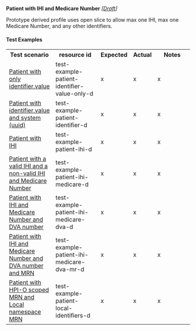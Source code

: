 **Patient with IHI and Medicare Number** *[[Draft](http://hl7.org/fhir/r4/valueset-publication-status.html)]*

Prototype derived profile uses open slice to allow max one IHI, max one Medicare Number, and any other identifiers.

#### Test Examples

<table class="list" style="width:100%">
    <colgroup>
       <col span="1" style="width: 19%;"/>
       <col span="1" style="width: 25%;"/>
       <col span="1" style="width: 10%;"/>
       <col span="1" style="width: 10%;"/>
       <col span="1" style="width: 20%;"/>
    </colgroup>
	<tbody>
      <tr>
        <th>Test scenario</th>
        <th>resource id</th>
        <th>Expected</th>
        <th>Actual</th>
		<th>Notes</th>
      </tr>
      <tr>
        <td><a href="Patient-test-example-patient-identifier-value-only-d.html">Patient with only identifier.value</a></td>
        <td>test-example-patient-identifier-value-only-d</td>
        <td>x</td>
        <td>x</td>
        <td>x</td>
      </tr>
      <tr>
        <td><a href="Patient-test-example-patient-identifier-d.html">Patient with identifier.value and system (uuid)</a></td>
        <td>test-example-patient-identifier-d</td>
        <td>x</td>
        <td>x</td>
        <td>x</td>
      </tr>
      <tr>
        <td><a href="Patient-test-example-patient-ihi-d.html">Patient with IHI</a></td>
        <td>test-example-patient-ihi-d</td>
        <td>x</td>
        <td>x</td>
        <td>x</td>
      </tr>
      <tr>
        <td><a href="Patient-test-example-patient-ihi-medicare-d.html">Patient with a valid IHI and a non-valid IHI and Medicare Number</a></td>
        <td>test-example-patient-ihi-medicare-d</td>
        <td>x</td>
        <td>x</td>
        <td>x</td>
      </tr>
      <tr>
        <td><a href="Patient-test-example-patient-ihi-medicare-dva-d.html">Patient with IHI and Medicare Number and DVA number</a></td>
        <td>test-example-patient-ihi-medicare-dva-d</td>
        <td>x</td>
        <td>x</td>
        <td>x</td>
      </tr>
      <tr>
        <td><a href="Patient-test-example-patient-ihi-medicare-dva-mr-d.html">Patient with IHI and Medicare Number and DVA number and MRN</a></td>
        <td>test-example-patient-ihi-medicare-dva-mr-d</td>
        <td>x</td>
        <td>x</td>
        <td>x</td>
      </tr>
      <tr>
        <td><a href="Patient-test-example-patient-local-identifiers-d.html">Patient with HPI-O scoped MRN and Local namespace MRN</a></td>
        <td>test-example-patient-local-identifiers-d</td>
        <td>x</td>
        <td>x</td>
        <td>x</td>
      </tr>
    </tbody>
</table>